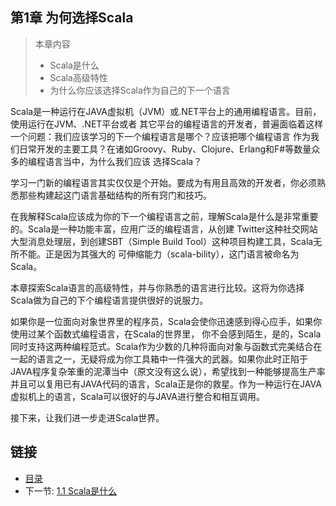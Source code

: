 ## 第1章 为何选择Scala

> 本章内容
> - Scala是什么
> - Scala高级特性
> - 为什么你应该选择Scala作为自己的下一个语言

Scala是一种运行在JAVA虚拟机（JVM）或.NET平台上的通用编程语言。目前，使用运行在JVM、.NET平台或者
其它平台的编程语言的开发者，普遍面临着这样一个问题：我们应该学习的下一个编程语言是哪个？应该把哪个编程语言
作为我们日常开发的主要工具？在诸如Groovy、Ruby、Clojure、Erlang和F#等数量众多的编程语言当中，为什么我们应该
选择Scala？

学习一门新的编程语言其实仅仅是个开始。要成为有用且高效的开发者，你必须熟悉那些构建起这门语言基础结构的所有窍门和技巧。

在我解释Scala应该成为你的下一个编程语言之前，理解Scala是什么是非常重要的。Scala是一种功能丰富，应用广泛的编程语言，从创建
Twitter这种社交网站大型消息处理层，到创建SBT（Simple Build Tool）这种项目构建工具，Scala无所不能。正是因为其强大的
可伸缩能力（scala-bility），这门语言被命名为Scala。

本章探索Scala语言的高级特性，并与你熟悉的语言进行比较。这将为你选择Scala做为自己的下个编程语言提供很好的说服力。

如果你是一位面向对象世界里的程序员，Scala会使你迅速感到得心应手，如果你使用过某个函数式编程语言，在Scala的世界里，
你不会感到陌生，是的，Scala同时支持这两种编程范式。Scala作为少数的几种将面向对象与函数式完美结合在一起的语言之一，无疑将成为你工具箱中一件强大的武器。如果你此时正陷于JAVA程序复杂笨重的泥潭当中（原文没有这么说），希望找到一种能够提高生产率并且可以复用已有JAVA代码的语言，Scala正是你的救星。作为一种运行在JAVA虚拟机上的语言，Scala可以很好的与JAVA进行整合和相互调用。

接下来，让我们进一步走进Scala世界。


## 链接
- [目录](../README.md)
- 下一节: [1.1 Scala是什么](1.1.1.md)
